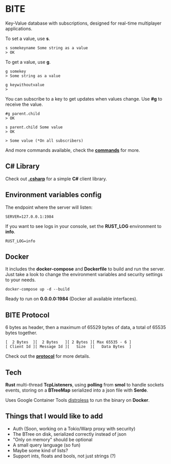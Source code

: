 # BITE

Key-Value database with subscriptions, designed for real-time multiplayer applications.

To set a value, use **s**.

    s somekeyname Some string as a value
    > OK

To get a value, use **g**.

    g somekey
    > Some string as a value

    g keywithoutvalue
    >

You can subscribe to a key to get updates when values change. Use **#g** to
receive the value.

    #g parent.child
    > OK

    s parent.child Some value
    > OK

    > Some value (*On all subscribers)

And more commands available, check the [**commands**](Commands.md) for more.

## C# Library

Check out [**.csharp**](/.csharp/) for a simple **C#** client library.

## Environment variables config

The endpoint where the server will listen:

    SERVER=127.0.0.1:1984

If you want to see logs in your console, set the **RUST_LOG** environment to **info**.

    RUST_LOG=info

## Docker

It includes the **docker-compose** and **Dockerfile** to build and run the
server. Just take a look to change the environment variables and security
settings to your needs.

    docker-compose up -d --build

Ready to run on **0.0.0.0:1984** (Docker all available interfaces).

## BITE Protocol

6 bytes as header, then a maximum of 65529 bytes of data, a total of 65535 bytes
together.

    [  2 Bytes  ][  2 Bytes   ][ 2 Bytes ][ Max 65535 - 6 ]
    [ Client Id ][ Message Id ][   Size  ][   Data Bytes  ]

Check out the [**protocol**](Protocol.md) for more details.

## Tech

**Rust** multi-thread **TcpListeners**, using **polling** from **smol** to
handle sockets events, storing on a **BTreeMap** serialized into a json file
with **Serde**.

Uses Google Container Tools
[distroless](https://github.com/GoogleContainerTools/distroless) to run the
binary on **Docker**.

## Things that I would like to add

-   Auth (Soon, working on a Tokio/Warp proxy with security)
-   The BTree on disk, serialized correctly instead of json
-   "Only on memory" should be optional
-   A small query language (so fun)
-   Maybe some kind of lists?
-   Support ints, floats and bools, not just strings (?)
